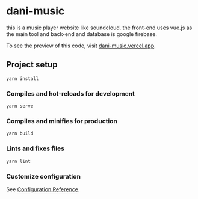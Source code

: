 # dani-music

this is a music player website like soundcloud. the front-end uses vue.js as the main tool and back-end and database is google firebase.

To see the preview of this code, visit [dani-music.vercel.app](https://dani-music.vercel.app/).

## Project setup
```
yarn install
```

### Compiles and hot-reloads for development
```
yarn serve
```

### Compiles and minifies for production
```
yarn build
```

### Lints and fixes files
```
yarn lint
```

### Customize configuration
See [Configuration Reference](https://cli.vuejs.org/config/).
